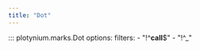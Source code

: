 ```yaml
---
title: "Dot"
---
```


::: plotynium.marks.Dot
    options:
        filters:
            - "!^__call__$"
            - "!^_"
